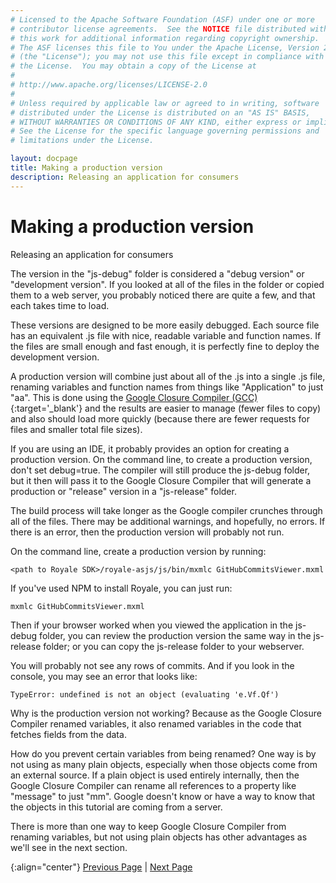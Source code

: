 ```yaml
---
# Licensed to the Apache Software Foundation (ASF) under one or more
# contributor license agreements.  See the NOTICE file distributed with
# this work for additional information regarding copyright ownership.
# The ASF licenses this file to You under the Apache License, Version 2.0
# (the "License"); you may not use this file except in compliance with
# the License.  You may obtain a copy of the License at
# 
# http://www.apache.org/licenses/LICENSE-2.0
# 
# Unless required by applicable law or agreed to in writing, software
# distributed under the License is distributed on an "AS IS" BASIS,
# WITHOUT WARRANTIES OR CONDITIONS OF ANY KIND, either express or implied.
# See the License for the specific language governing permissions and
# limitations under the License.

layout: docpage
title: Making a production version
description: Releasing an application for consumers
---
```


# Making a production version

Releasing an application for consumers

The version in the "js-debug" folder is considered a "debug version" or "development version".  If you looked at all of the files in the folder or copied them to a web server, you probably noticed there are quite a few, and that each takes time to load.

These versions are designed to be more easily debugged. Each source file has an equivalent .js file with nice, readable variable and function names. If the files are small enough and fast enough, it is perfectly fine to deploy the development version.

A production version will combine just about all of the .js into a single .js file, renaming variables and function names from things like "Application" to just "aa". This is done using the [Google Closure Compiler (GCC)](https://developers.google.com/closure/compiler/){:target='_blank'} and the results are easier to manage (fewer files to copy) and also should load more quickly (because there are fewer requests for files and smaller total file sizes).

If you are using an IDE, it probably provides an option for creating a production version. On the command line, to create a production version, don't set debug=true. The compiler will still produce the js-debug folder, but it then will pass it to the Google Closure Compiler that will generate a production or "release" version in a "js-release" folder. 

The build process will take longer as the Google compiler crunches through all of the files.  There may be additional warnings, and hopefully, no errors.  If there is an error, then the production version will probably not run.

On the command line, create a production version by running:

`<path to Royale SDK>/royale-asjs/js/bin/mxmlc GitHubCommitsViewer.mxml`

If you've used NPM to install Royale, you can just run:

`mxmlc GitHubCommitsViewer.mxml`

Then if your browser worked when you viewed the application in the js-debug folder, you can review the production version the same way in the js-release folder; or you can copy the js-release folder to your webserver.

You will probably not see any rows of commits.  And if you look in the console, you may see an error that looks like:

`TypeError: undefined is not an object (evaluating 'e.Vf.Qf')`

Why is the production version not working? Because as the Google Closure Compiler renamed variables, it also renamed variables in the code that fetches fields from the data.

How do you prevent certain variables from being renamed?  One way is by not using as many plain objects, especially when those objects come from an external source. If a plain object is used entirely internally, then the Google Closure Compiler can rename all references to a property like "message" to just "mm". Google doesn't know or have a way to know that the objects in this tutorial are coming from a server.  

There is more than one way to keep Google Closure Compiler from renaming variables, but not using plain objects has other advantages as we'll see in the next section.

{:align="center"}
[Previous Page](create-an-application/application-tutorial/security.html) \| [Next Page](create-an-application/application-tutorial/value-objects.html)
